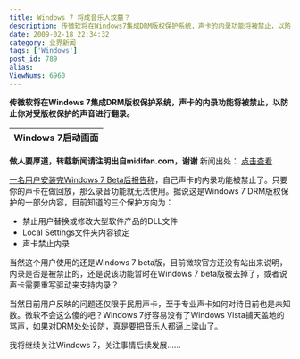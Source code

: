 ```yaml
---
title: Windows 7 将成音乐人坟墓？
description: 传微软将在Windows7集成DRM版权保护系统，声卡的内录功能将被禁止，以防止你对受版权保护的声音进行翻录。 ps:大家有空去轨迹的原创音乐网转转哦.. www.xzmusic.net  ...
date: 2009-02-18 22:34:32
category: 业界新闻
tags: ['Windows']
post_id: 789
alias:
ViewNums: 6960
---
```


**传微软将在Windows 7集成DRM版权保护系统，声卡的内录功能将被禁止，以防止你对受版权保护的声音进行翻录。**

| Windows 7启动画面 |
| --- |

**做人要厚道，转载新闻请注明出自midifan.com，谢谢**
新闻出处： [点击查看](http://tech.slashdot.org/)

[一名用户安装完Windows 7 Beta后报告称](http://tech.slashdot.org/article.pl?sid=09/02/16/2259257)，自己声卡的内录功能被禁止了。只要你的声卡在做回放，那么录音功能就无法使用。据说这是Windows 7 DRM版权保护的一部分内容，目前知道的三个保护方向为：

* 禁止用户替换或修改大型软件产品的DLL文件
* Local Settings文件夹内容锁定
* 声卡禁止内录

当然这个用户使用的还是Windows 7 beta版，目前微软官方还没有站出来说明，内录是否是被禁止的，还是说该功能暂时在Windows 7 beta版被去掉了，或者说声卡需要重写驱动来支持内录？

当然目前用户反映的问题还仅限于民用声卡，至于专业声卡如何对待目前也是未知数。微软不会这么傻的吧？Windows 7好容易没有了Windows Vista铺天盖地的骂声，如果对DRM处处设防，真是要把音乐人都逼上梁山了。

我将继续关注Windows 7，关注事情后续发展……

